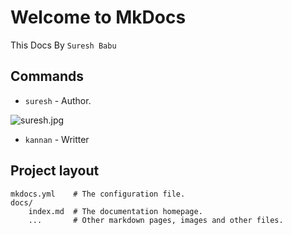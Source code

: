 # Welcome to MkDocs

This Docs By `Suresh Babu`

## Commands

* `suresh` - Author.

![suresh.jpg](images/suresh.jpg)

* `kannan` - Writter
## Project layout

    mkdocs.yml    # The configuration file.
    docs/
        index.md  # The documentation homepage.
        ...       # Other markdown pages, images and other files.
